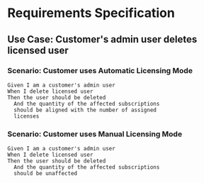 # Requirements Specification

## Use Case: Customer's admin user deletes licensed user

### Scenario: Customer uses Automatic Licensing Mode

```
Given I am a customer's admin user
When I delete licensed user
Then the user should be deleted
  And the quantity of the affected subscriptions
  should be aligned with the number of assigned
  licenses
```

### Scenario: Customer uses Manual Licensing Mode

```
Given I am a customer's admin user
When I delete licensed user
Then the user should be deleted
  And the quantity of the affected subscriptions
  should be unaffected
```